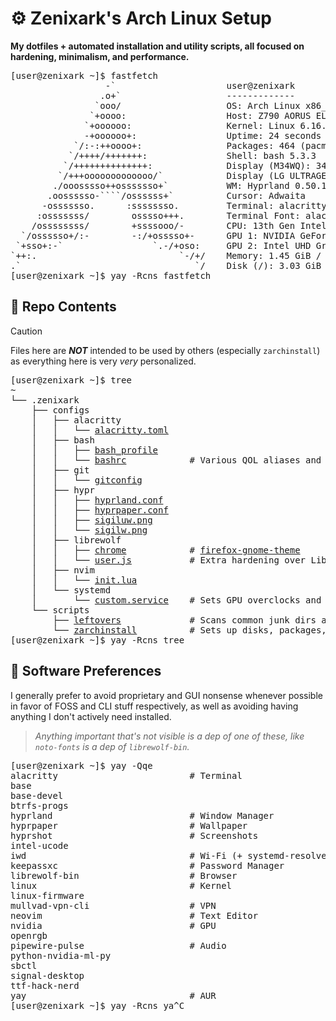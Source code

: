 # ⚙️ Zenixark's Arch Linux Setup
**My dotfiles + automated installation and utility scripts, all focused on hardening, minimalism, and performance.**

<pre>
[user@zenixark ~]$ fastfetch
                  -`                     user@zenixark
                 .o+`                    -------------
                `ooo/                    OS: Arch Linux x86_64
               `+oooo:                   Host: Z790 AORUS ELITE AX DDR4
              `+oooooo:                  Kernel: Linux 6.16.1-arch1-1
              -+oooooo+:                 Uptime: 24 seconds
            `/:-:++oooo+:                Packages: 464 (pacman)
           `/++++/+++++++:               Shell: bash 5.3.3
          `/++++++++++++++:              Display (M34WQ): 3440x1440 @ 144 Hz in 34" [External]
         `/+++ooooooooooooo/`            Display (LG ULTRAGEAR): 1920x1080 @ 144 Hz in 24" [External]
        ./ooosssso++osssssso+`           WM: Hyprland 0.50.1 (Wayland)
       .oossssso-````/ossssss+`          Cursor: Adwaita
      -osssssso.      :ssssssso.         Terminal: alacritty 0.15.1
     :osssssss/        osssso+++.        Terminal Font: alacritty (11pt)
    /ossssssss/        +ssssooo/-        CPU: 13th Gen Intel(R) Core(TM) i7-13700K (24) @ 5.80 GHz
  `/ossssso+/:-        -:/+osssso+-      GPU 1: NVIDIA GeForce RTX 4070 [Discrete]
 `+sso+:-`                 `.-/+oso:     GPU 2: Intel UHD Graphics 770 @ 1.60 GHz [Integrated]
`++:.                           `-/+/    Memory: 1.45 GiB / 31.11 GiB (5%)
.`                                 `/    Disk (/): 3.03 GiB / 930.50 GiB (0%) - btrfs
[user@zenixark ~]$ yay -Rcns fastfetch
</pre>

## 📁 Repo Contents
> [!CAUTION]
> Files here are ***NOT*** intended to be used by others (especially `zarchinstall`) as everything here is very *very* personalized.
<pre>
[user@zenixark ~]$ tree
~
└── .zenixark
    ├── configs
    │   ├── alacritty
    │   │   └── <a href="./configs/alacritty/alacritty.toml">alacritty.toml</a>
    │   ├── bash
    │   │   ├── <a href="./configs/bash/bash_profile">bash_profile</a>
    │   │   └── <a href="./configs/bash/bashrc">bashrc</a>            # Various QOL aliases and functions esp. for file management
    │   ├── git
    │   │   └── <a href="./configs/git/gitconfig">gitconfig</a>
    │   ├── hypr
    │   │   ├── <a href="./configs/hypr/hyprland.conf">hyprland.conf</a>
    │   │   ├── <a href="./configs/hypr/hyprpaper.conf">hyprpaper.conf</a>
    │   │   ├── <a href="./configs/hypr/sigiluw.png">sigiluw.png</a>
    │   │   └── <a href="./configs/hypr/sigilw.png">sigilw.png</a>
    │   ├── librewolf
    │   │   ├── <a href="./configs/librewolf/chrome">chrome</a>            # <a href="https://github.com/rafaelmardojai/firefox-gnome-theme">firefox-gnome-theme</a>
    │   │   └── <a href="./configs/librewolf/user.js">user.js</a>           # Extra hardening over LibreWolf's already great defaults
    │   ├── nvim
    │   │   └── <a href="./configs/nvim/init.lua">init.lua</a>
    │   └── systemd
    │       └── <a href="./configs/systemd/custom.service">custom.service</a>    # Sets GPU overclocks and static RGB colors on startup
    └── scripts
        ├── <a href="./scripts/leftovers">leftovers</a>             # Scans common junk dirs and outputs files not in custom filters
        └── <a href="./scripts/zarchinstall">zarchinstall</a>          # Sets up disks, packages, hardening, dots, and more
[user@zenixark ~]$ yay -Rcns tree
</pre>

## 🧰 Software Preferences
I generally prefer to avoid proprietary and GUI nonsense whenever possible in favor of FOSS and CLI stuff respectively, as well as avoiding having anything I don't actively need installed.
> *Anything important that's not visible is a dep of one of these, like `noto-fonts` is a dep of `librewolf-bin`.*
<pre>
[user@zenixark ~]$ yay -Qqe
alacritty                         # Terminal
base
base-devel
btrfs-progs
hyprland                          # Window Manager
hyprpaper                         # Wallpaper
hyprshot                          # Screenshots
intel-ucode
iwd                               # Wi-Fi (+ systemd-resolved)
keepassxc                         # Password Manager
librewolf-bin                     # Browser
linux                             # Kernel
linux-firmware
mullvad-vpn-cli                   # VPN
neovim                            # Text Editor
nvidia                            # GPU
openrgb
pipewire-pulse                    # Audio
python-nvidia-ml-py
sbctl
signal-desktop
ttf-hack-nerd
yay                               # AUR
[user@zenixark ~]$ yay -Rcns ya^C
</pre>
